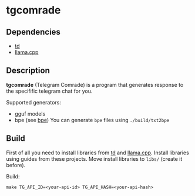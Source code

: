 # tgcomrade

## Dependencies

- [td](https://github.com/tdlib/td)
- [llama.cpp](https://github.com/ggml-org/llama.cpp)

## Description

**tgcomrade** (Telegram Comrade) is a program that generates response to
the specifific telegram chat for you.

Supported generators:
- gguf models
- bpe (see [bpe](https://github.com/tsoding/bpe))
    You can generate `bpe` files using `./build/txt2bpe`

## Build

First of all you need to install libraries from [td](https://github.com/tdlib/td)
and [llama.cpp](https://github.com/ggml-org/llama.cpp). Install libraries using
guides from these projects. Move install libraries to `libs/` (create it before).

Build:
``` console
make TG_API_ID=<your-api-id> TG_API_HASH=<your-api-hash>
```
